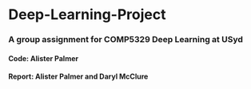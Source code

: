# Deep-Learning-Project

### A group assignment for COMP5329 Deep Learning at USyd
#### Code: Alister Palmer
#### Report: Alister Palmer and Daryl McClure

